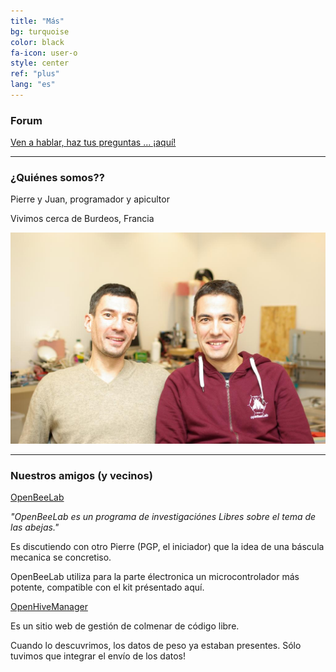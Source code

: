 ```yaml
---
title: "Más"
bg: turquoise
color: black
fa-icon: user-o
style: center
ref: "plus"
lang: "es"
---
```


### Forum

[Ven a hablar, haz tus preguntas ... ¡aquí!](/forum)

-------------------------------------

### ¿Quiénes somos??

Pierre y Juan, programador y apicultor

Vivimos cerca de Burdeos, Francia

![IMGP9344](img/IMGP9344.JPG)

-------------------------------------

### Nuestros amigos (y vecinos)

[OpenBeeLab](https://www.openbeelab.org/)

*"OpenBeeLab es un programa de investigaciónes Libres sobre el tema de las abejas."*

Es discutiendo con otro Pierre (PGP, el iniciador) que la idea de una báscula mecanica se concretiso.

OpenBeeLab utiliza para la parte électronica un microcontrolador más potente, compatible con el kit présentado aquí.



[OpenHiveManager](https://www.openhivemanager.org)

Es un sitio web de gestión de colmenar de código libre.

Cuando lo descuvrimos, los datos de peso ya estaban presentes. Sólo tuvimos que integrar el envío de los datos!

